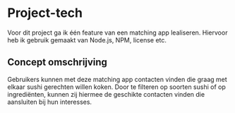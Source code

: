 # Project-tech
Voor dit project ga ik één feature van een matching app lealiseren. 
Hiervoor heb ik gebruik gemaakt van Node.js, NPM, license etc.

## Concept omschrijving
Gebruikers kunnen met deze matching app contacten vinden die graag met elkaar sushi gerechten willen koken. Door te filteren op soorten sushi of op ingrediënten, kunnen zij hiermee de geschikte contacten vinden die aansluiten bij hun interesses.



